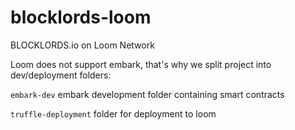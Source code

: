 # blocklords-loom
BLOCKLORDS.io on Loom Network

Loom does not support embark, that's why we split project into dev/deployment folders:

`embark-dev` embark development folder containing smart contracts


`truffle-deployment` folder for deployment to loom

